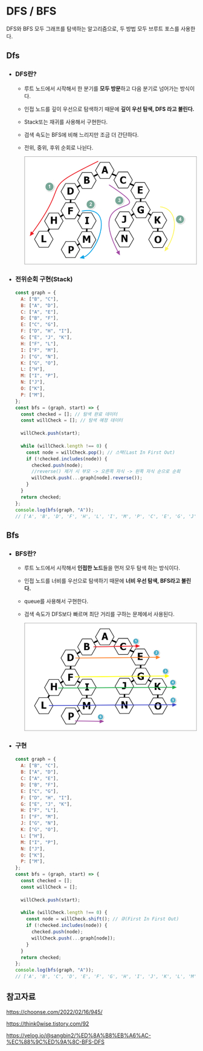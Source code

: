 # DFS / BFS

DFS와 BFS 모두 그래프를 탐색하는 알고리즘으로, 두 방법 모두 브루트 포스를 사용한다.

## Dfs

- ### DFS란?

  - 루트 노드에서 시작해서 한 분기를 **모두 방문**하고 다음 분기로 넘어가는 방식이다.

  - 인접 노드를 깊이 우선으로 탐색하기 때문에 **깊이 우선 탐색, DFS 라고 불린다.**

  - Stack또는 재귀를 사용해서 구현한다.

  - 검색 속도는 BFS에 비해 느리지만 조금 더 간단하다.

  - 전위, 중위, 후위 순회로 나뉜다.

    <img src="./img/dfs.webp">

- ### 전위순회 구현(Stack)

  ```js
  const graph = {
    A: ["B", "C"],
    B: ["A", "D"],
    C: ["A", "E"],
    D: ["B", "F"],
    E: ["C", "G"],
    F: ["D", "H", "I"],
    G: ["E", "J", "K"],
    H: ["F", "L"],
    I: ["F", "M"],
    J: ["G", "N"],
    K: ["G", "O"],
    L: ["H"],
    M: ["I", "P"],
    N: ["J"],
    O: ["K"],
    P: ["M"],
  };
  const bfs = (graph, start) => {
    const checked = []; // 탐색 완료 데이터
    const willCheck = []; // 탐색 예정 데이터

    willCheck.push(start);

    while (willCheck.length !== 0) {
      const node = willCheck.pop(); // 스택(Last In First Out)
      if (!checked.includes(node)) {
        checked.push(node);
        //reverse() 제거 시 부모 -> 오른쪽 자식 -> 왼쪽 자식 순으로 순회
        willCheck.push(...graph[node].reverse());
      }
    }
    return checked;
  };
  console.log(bfs(graph, "A"));
  // ['A', 'B', 'D', 'F', 'H', 'L', 'I', 'M', 'P', 'C', 'E', 'G', 'J', 'N', 'K', 'O']
  ```

## Bfs

- ### BFS란?

  - 루트 노드에서 시작해서 **인접한 노드**들을 먼저 모두 탐색 하는 방식이다.

  - 인접 노드를 너비를 우선으로 탐색하기 때문에 **너비 우선 탐색, BFS라고 불린다.**

  - queue를 사용해서 구현한다.

  - 검색 속도가 DFS보다 빠르며 최단 거리를 구하는 문제에서 사용된다.

    <img src="./img/bfs.webp">

- ### 구현

  ```js
  const graph = {
    A: ["B", "C"],
    B: ["A", "D"],
    C: ["A", "E"],
    D: ["B", "F"],
    E: ["C", "G"],
    F: ["D", "H", "I"],
    G: ["E", "J", "K"],
    H: ["F", "L"],
    I: ["F", "M"],
    J: ["G", "N"],
    K: ["G", "O"],
    L: ["H"],
    M: ["I", "P"],
    N: ["J"],
    O: ["K"],
    P: ["M"],
  };
  const bfs = (graph, start) => {
    const checked = [];
    const willCheck = [];

    willCheck.push(start);

    while (willCheck.length !== 0) {
      const node = willCheck.shift(); // 큐(First In First Out)
      if (!checked.includes(node)) {
        checked.push(node);
        willCheck.push(...graph[node]);
      }
    }
    return checked;
  };
  console.log(bfs(graph, "A"));
  // ['A', 'B', 'C', 'D', 'E', 'F', 'G', 'H', 'I', 'J', 'K', 'L', 'M', 'N', 'O', 'P']
  ```

## 참고자료

https://choonse.com/2022/02/16/945/

https://think0wise.tistory.com/92

https://velog.io/@sangbin2/%ED%8A%B8%EB%A6%AC-%EC%88%9C%ED%9A%8C-BFS-DFS
